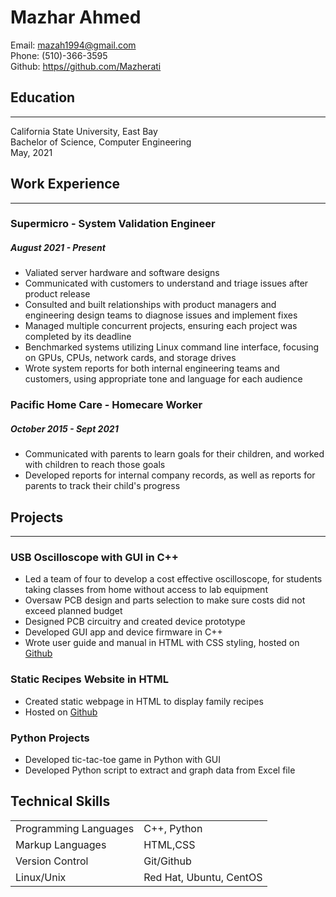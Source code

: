 # Mazhar Ahmed
Email: <mazah1994@gmail.com>\
Phone: (510)-366-3595\
Github: [https//github.com/Mazherati][g3]

## Education
____
California State University, East Bay \
Bachelor of Science, Computer Engineering \
May, 2021

## Work Experience
____

### Supermicro - System Validation Engineer
##### August 2021 - Present
- Valiated server hardware and software designs 
- Communicated with customers to understand and triage issues after product release
- Consulted and built relationships with product managers and engineering design teams to diagnose issues and implement fixes
- Managed multiple concurrent projects, ensuring each project was completed by its deadline
- Benchmarked systems utilizing Linux command line interface, focusing on GPUs, CPUs, network cards, and storage drives
-  Wrote system reports for both internal engineering teams and customers, using appropriate tone and language for each audience
### Pacific Home Care - Homecare Worker
##### October 2015 - Sept 2021
- Communicated with parents to learn goals for their children, and worked with children to reach those goals
- Developed reports for internal company records, as well as reports for parents to track their child's progress


## Projects
_____

### USB Oscilloscope with GUI in C++
- Led a team of four to develop a cost effective oscilloscope, for students taking classes from home without access to lab equipment
- Oversaw PCB design and parts selection to make sure costs did not exceed planned budget
- Designed PCB circuitry and created device prototype
- Developed GUI app and device firmware in C++
- Wrote user guide and manual in HTML with CSS styling, hosted on [Github][g1]

### Static Recipes Website in HTML
- Created static webpage in HTML to display family recipes
- Hosted on [Github][g2]

### Python Projects
- Developed tic-tac-toe game in Python with GUI
- Developed Python script to extract and graph data from Excel file


## Technical Skills

|  |  |
| :----------- | :----------- |
| Programming Languages      | C++, Python       |
| Markup Languages   | HTML,CSS        |
| Version Control  | Git/Github |
| Linux/Unix    |   Red Hat, Ubuntu, CentOS


[g1]: https://mazherati.github.io/Oscilloscope-/
[g2]: https://mazherati.github.io/recipes/index.html
[g3]: https//github.com/Mazherati
